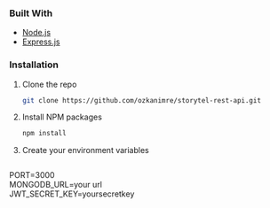 ### Built With


* [Node.js](https://nodejs.org/en/)
* [Express.js](https://expressjs.com/)



### Installation

1. Clone the repo
   ```sh
   git clone https://github.com/ozkanimre/storytel-rest-api.git
   ```
2. Install NPM packages
   ```sh
   npm install
   ```
3. Create your environment variables
   ```js
  PORT=3000 <br/>
  MONGODB_URL=your url <br/>
  JWT_SECRET_KEY=yoursecretkey <br/>
   ```

